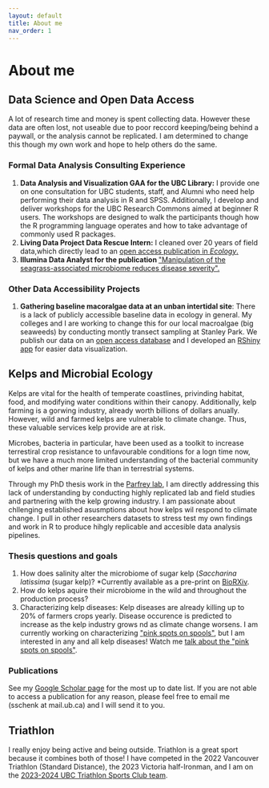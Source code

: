 ```yaml
---
layout: default
title: About me
nav_order: 1
---
```


<html>

<body>

<h1>About me</h1>

<h2>Data Science and Open Data Access</h2>
<p>A lot of research time and money is spent collecting data. However these data are often lost, not useable due to poor reccord keeping/being behind a paywall, or the analysis cannot be replicated. I am determined to change this though my own work and hope to help others do the same.</p>

<h3>Formal Data Analysis Consulting Experience</h3>

<ol>

<li><strong> Data Analysis and Visualization GAA for the UBC Library:</strong> I provide one on one consultation for UBC students, staff, and Alumni who need help performing their data analysis in R and SPSS. Additionally, I develop and deliver workshops for the UBC Research Commons aimed at beginner R users. The workshops are designed to walk the participants though how the R programming language operates and how to take advantage of commonly used R packages.</li>

<li><strong>Living Data Project Data Rescue Intern:</strong> I cleaned over 20 years of field data,which directly lead to an <a href='https://esajournals.onlinelibrary.wiley.com/doi/10.1002/ecy.4013' target="_blank"> open access publication in <em>Ecology</em>.</a></li>

<li><strong>Illumina Data Analyst for the publication </strong><a href='https://ami-journals.onlinelibrary.wiley.com/doi/10.1111/1462-2920.16582' target="_blank">"Manipulation of the seagrass-associated microbiome reduces disease severity". </a></li>

</ol>

<h3>Other Data Accessibility Projects</h3>

<ol>

<li><strong>Gathering baseline macoralgae data at an unban intertidal site</strong>: There is a lack of publicly accessible baseline data in ecology in general. My colleges and I are working to change this for our local macroalgae (big seaweeds) by conducting montly transect sampling at Stanley Park. We publish our data on an <a href='https://borealisdata.ca/dataset.xhtml?persistentId=doi:10.5683/SP3/IKGB6E' target="_blank">open access database</a> and I developed an <a href='https://siobhanschenk.shinyapps.io/algae_transects_stanley_park/' target="_blank">RShiny app</a> for easier data visualization.</li>

</ol>

<h2>Kelps and Microbial Ecology</h2>
<p>Kelps are vital for the health of temperate coastlines, privinding habitat, food, and modifying water conditions within their canopy. Additionally, kelp farming is a gorwing industry, already worth billions of dollars anually. However, wild and farmed kelps are vulnerable to climate change. Thus, these valuable services kelp provide are at risk.</p>
<p>Microbes, bacteria in particular, have been used as a toolkit to increase terrestiral crop resistance to unfavourable conditions for a logn time now, but we have a much more limited understanding of the bacterial community of kelps and other marine life than in terrestrial systems.</p>
<p>Through my PhD thesis work in the <a href = "https://www.zoology.ubc.ca/~parfrey/parfrey_lab/" target="_blank">Parfrey lab</a>, I am directly addressing this lack of understanding by conducting highly replicated lab and field studies and partnering with the kelp growing industry. I am passionate about chllenging established asusmptions about how kelps wil respond to climate change. I pull in other researchers datasets to stress test my own findings and work in R to produce hihgly replicable and accesible data analysis pipelines.</p>

<h3>Thesis questions and goals</h3>

<ol>

<li>How does salinity alter the microbiome of sugar kelp (<em>Saccharina latissima</em> (sugar kelp)? *Currently available as a pre-print on <a href='https://www.biorxiv.org/content/10.1101/2023.12.07.570704v1' target="_blank">BioRXiv</a>.</li>

<li>How do kelps aquire their microbiome in the wild and throughout the production process?</li>

<li>Characterizing kelp diseases: Kelp diseases are already killing up to 20% of farmers crops yearly. Disease occurence is predicted to increase as the kelp industry grows nd as climate change worsens. I am currently working on characterizing <a href='https://hub.greenwave.org/community/topic/713/kelp-disease-pink-non-cyanobacteria-spots-on-spools/3' target="_blank">"pink spots on spools"</a>, but I am interested in any and all kelp diseases! Watch me <a href ="https://youtu.be/5zUeOMgrsFE?si=4gJ-l2zu503dCU1Q" target="_blank">talk about the "pink spots on spools"</a>. </li>

</ol>

<h3>Publications</h3>

<p>See my <a href="https://scholar.google.com/citations?user=i7KHeTgAAAAJ&hl=en" target="_blank">Google Scholar page</a> for the most up to date list. If you are not able to access a publication for any reason, please feel free to email me (sschenk at mail.ub.ca) and I will send it to you. </p>

<h2>Triathlon</h2>
<p>I really enjoy being active and being outside. Triathlon is a great sport because it combines both of those! I have competed in the 2022 Vancouver Triathlon (Standard Distance), the 2023 Victoria half-Ironman, and I am on the <a href='https://recreation.ubc.ca/sport-clubs/triathlon-sc/' target="_blank">2023-2024 UBC Triathlon Sports Club team</a>. </p>

</body>

</html>
